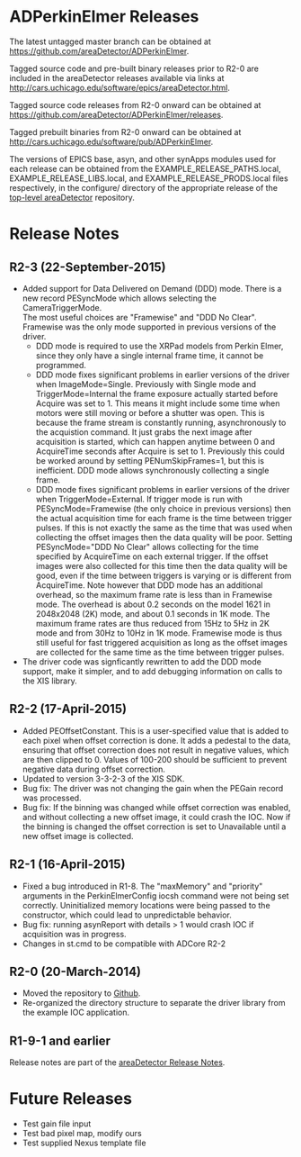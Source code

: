 ADPerkinElmer Releases
======================

The latest untagged master branch can be obtained at
https://github.com/areaDetector/ADPerkinElmer.

Tagged source code and pre-built binary releases prior to R2-0 are included
in the areaDetector releases available via links at
http://cars.uchicago.edu/software/epics/areaDetector.html.

Tagged source code releases from R2-0 onward can be obtained at 
https://github.com/areaDetector/ADPerkinElmer/releases.

Tagged prebuilt binaries from R2-0 onward can be obtained at
http://cars.uchicago.edu/software/pub/ADPerkinElmer.

The versions of EPICS base, asyn, and other synApps modules used for each release can be obtained from 
the EXAMPLE_RELEASE_PATHS.local, EXAMPLE_RELEASE_LIBS.local, and EXAMPLE_RELEASE_PRODS.local
files respectively, in the configure/ directory of the appropriate release of the 
[top-level areaDetector](https://github.com/areaDetector/areaDetector) repository.


Release Notes
=============

R2-3 (22-September-2015)
----
* Added support for Data Delivered on Demand (DDD) mode. 
  There is a new record PESyncMode which allows selecting the CameraTriggerMode.  
  The most useful choices are "Framewise" and "DDD No Clear". 
  Framewise was the only mode supported in previous versions of the driver.
  * DDD mode is required to use the XRPad models from Perkin Elmer, since they only have a single
    internal frame time, it cannot be programmed.
  * DDD mode fixes significant problems in earlier versions of the driver when ImageMode=Single. 
    Previously with Single mode and TriggerMode=Internal the frame exposure actually started before
    Acquire was set to 1. 
    This means it might include some time when motors were still moving or before a shutter was open. 
    This is because the frame stream is constantly running, asynchronously to the acquistion command. 
    It just grabs the next image after acquisition is started, which can happen anytime between 
    0 and AcquireTime seconds after Acquire is set to 1. 
    Previously this could be worked around by setting PENumSkipFrames=1, but this is inefficient. 
    DDD mode allows synchronously collecting a single frame.
  * DDD mode fixes significant problems in earlier versions of the driver when TriggerMode=External.
    If trigger mode is run with PESyncMode=Framewise (the only choice in previous versions) then the
    actual acquisition time for each frame is the time between trigger pulses. 
    If this is not exactly the same as the time that was used when collecting the offset images 
    then the data quality will be poor. 
    Setting PESyncMode="DDD No Clear" allows collecting for the time specified by AcquireTime on each
    external trigger. 
    If the offset images were also collected for this time then the data quality will be
    good, even if the time between triggers is varying or is different from AcquireTime. 
    Note however that DDD mode has an additional overhead, so the maximum frame rate is less than 
    in Framewise mode.
    The overhead is about 0.2 seconds on the model 1621 in 2048x2048 (2K) mode, 
    and about 0.1 seconds in 1K mode.
    The maximum frame rates are thus reduced from 15Hz to 5Hz in 2K mode and from 
    30Hz to 10Hz in 1K mode.
    Framewise mode is thus still useful for fast triggered acquisition as long as the offset images 
    are collected for the same time as the time between trigger pulses.
* The driver code was signficantly rewritten to add the DDD mode support, make it simpler, 
  and to add debugging information on calls to the XIS library.

R2-2 (17-April-2015)
----
* Added PEOffsetConstant.  This is a user-specified value that is added to each pixel
  when offset correction is done.  It adds a pedestal to the data, ensuring that offset
  correction does not result in negative values, which are then clipped to 0.  Values
  of 100-200 should be sufficient to prevent negative data during offset correction.
* Updated to version 3-3-2-3 of the XIS SDK.
* Bug fix: The driver was not changing the gain when the PEGain record was processed.
* Bug fix: If the binning was changed while offset correction was enabled, and without
  collecting a new offset image, it could crash the IOC.  Now if the binning is changed
  the offset correction is set to Unavailable until a new offset image is collected.


R2-1 (16-April-2015)
----
* Fixed a bug introduced in R1-8.  The "maxMemory" and "priority" arguments in the PerkinElmerConfig
  iocsh command were not being set correctly. Uninitialized memory locations were being passed to 
  the constructor, which could lead to unpredictable behavior.
* Bug fix: running asynReport with details > 1 would crash IOC if acquisition was in progress.
* Changes in st.cmd to be compatible with ADCore R2-2


R2-0 (20-March-2014)
----
* Moved the repository to [Github](https://github.com/areaDetector/ADmarCCD).
* Re-organized the directory structure to separate the driver library from the example IOC application.


R1-9-1 and earlier
------------------
Release notes are part of the
[areaDetector Release Notes](http://cars.uchicago.edu/software/epics/areaDetectorReleaseNotes.html).

Future Releases
===============
* Test gain file input
* Test bad pixel map, modify ours
* Test supplied Nexus template file


